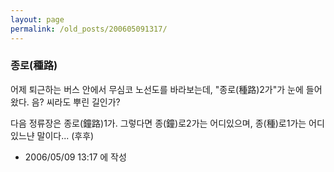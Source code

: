 ```yaml
---
layout: page
permalink: /old_posts/200605091317/
---
```


### 종로(種路)

어제 퇴근하는 버스 안에서 무심코 노선도를 바라보는데,
"종로(種路)2가"가 눈에 들어왔다.
음? 씨라도 뿌린 길인가?

다음 정류장은 종로(鐘路)1가.
그렇다면 종(鐘)로2가는 어디있으며, 종(種)로1가는 어디있느냔 말이다... (후후)





- 2006/05/09 13:17 에 작성